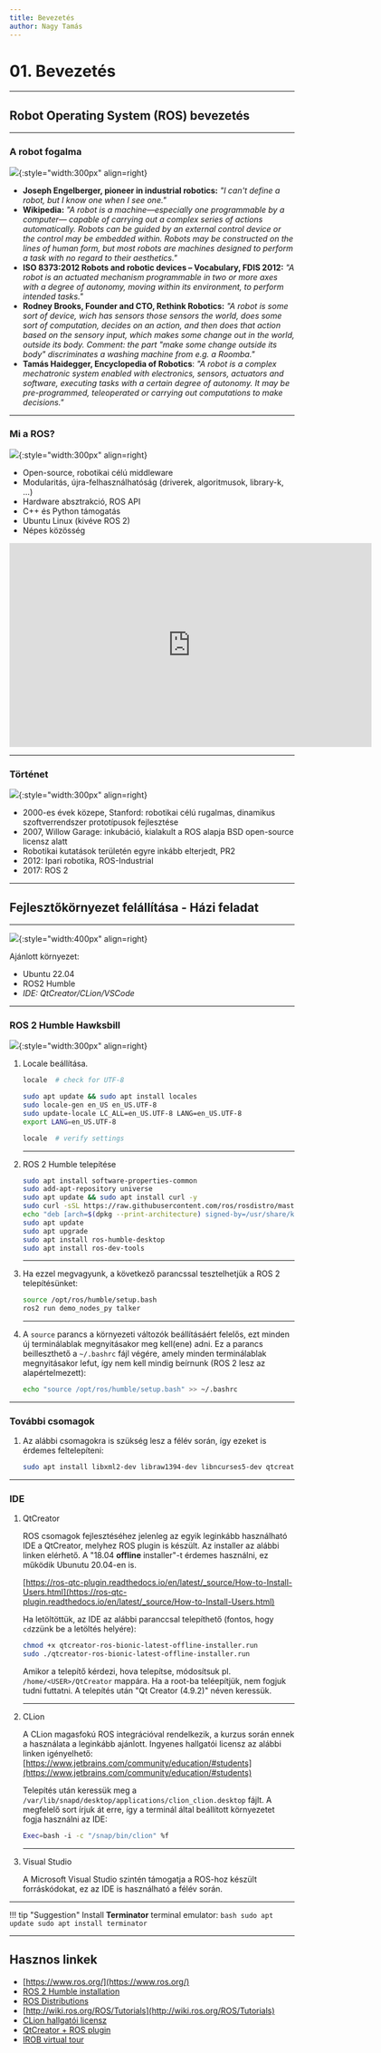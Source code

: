 ```yaml
---
title: Bevezetés
author: Nagy Tamás
---
```


# 01. Bevezetés

---

## Robot Operating System (ROS) bevezetés

---

### A robot fogalma

![](img/what_is_a_robot_1.png){:style="width:300px" align=right}

- **Joseph Engelberger, pioneer in industrial robotics:** *"I can't define a robot, but I know one when I see one."*
- **Wikipedia:** *"A robot is a machine—especially one programmable by a computer— capable of carrying out a complex series of actions automatically. Robots can be guided by an external control device or the control may be embedded within. Robots may be constructed on the lines of human form, but most robots are machines designed to perform a task with no regard to their aesthetics."*
- **ISO 8373:2012 Robots and robotic devices – Vocabulary, FDIS 2012:** *"A robot is an actuated mechanism programmable in two or more axes with a degree of autonomy, moving within its environment, to perform intended tasks."*
- **Rodney Brooks, Founder and CTO, Rethink Robotics:** *"A robot is some sort of device, wich has sensors those sensors the world, does some sort of computation, decides on an action, and then does that action based on the sensory input, which makes some change out in the world, outside its body. Comment: the part "make some change outside its body" discriminates a washing machine from e.g. a Roomba."*
- **Tamás Haidegger, Encyclopedia of Robotics**: *"A robot is a complex mechatronic system enabled with electronics, sensors, actuators and software, executing tasks with a certain degree of autonomy. It may be pre-programmed, teleoperated or carrying out computations to make decisions."*

---

### Mi a ROS?

![](https://moveit.ros.org/assets/images/logo/ROS_logo.png){:style="width:300px" align=right}

- Open-source, robotikai célú middleware
- Modularitás, újra-felhasználhatóság (driverek, algoritmusok, library-k, ...)
- Hardware absztrakció, ROS API
- C++ és Python támogatás
- Ubuntu Linux (kivéve ROS 2)
- Népes közösség

<iframe title="vimeo-player" src="https://player.vimeo.com/video/639236696?h=740f412ce5" width="640" height="360" frameborder="0"    allowfullscreen></iframe>


---


### Történet

![](https://www.freshconsulting.com/wp-content/uploads/2022/06/path-planning-1024x693.jpg){:style="width:300px" align=right}

- 2000-es évek közepe, Stanford: robotikai célú rugalmas, dinamikus szoftverrendszer prototípusok fejlesztése
- 2007, Willow Garage: inkubáció, kialakult a ROS alapja BSD open-source licensz alatt
- Robotikai kutatások területén egyre inkább elterjedt, PR2
- 2012: Ipari robotika, ROS-Industrial
- 2017: ROS 2



---

## Fejlesztőkörnyezet felállítása - Házi feladat

---

![](https://brandslogos.com/wp-content/uploads/thumbs/ubuntu-logo-vector.svg){:style="width:400px" align=right}

Ajánlott környezet:
    
- Ubuntu 22.04
- ROS2 Humble
- *IDE: QtCreator/CLion/VSCode*



---


### ROS 2 Humble Hawksbill

![](https://www.therobotreport.com/wp-content/uploads/2022/05/ros-humble-hawksbill-featured.jpg){:style="width:300px" align=right}


1. Locale beállítása.

    ```bash
    locale  # check for UTF-8
    
    sudo apt update && sudo apt install locales
    sudo locale-gen en_US en_US.UTF-8
    sudo update-locale LC_ALL=en_US.UTF-8 LANG=en_US.UTF-8
    export LANG=en_US.UTF-8
    
    locale  # verify settings
    ```
   
    ---

2. ROS 2 Humble telepítése


    ```bash
    sudo apt install software-properties-common
    sudo add-apt-repository universe
    sudo apt update && sudo apt install curl -y
    sudo curl -sSL https://raw.githubusercontent.com/ros/rosdistro/master/ros.key -o /usr/share/keyrings/ros-archive-keyring.gpg
    echo "deb [arch=$(dpkg --print-architecture) signed-by=/usr/share/keyrings/ros-archive-keyring.gpg] http://packages.ros.org/ros2/ubuntu $(. /etc/os-release && echo $UBUNTU_CODENAME) main" | sudo tee /etc/apt/sources.list.d/ros2.list > /dev/null
    sudo apt update
    sudo apt upgrade
    sudo apt install ros-humble-desktop
    sudo apt install ros-dev-tools
    ```

    ---

3. Ha ezzel megvagyunk, a következő parancssal tesztelhetjük a ROS 2 telepítésünket:


    ```bash
    source /opt/ros/humble/setup.bash
    ros2 run demo_nodes_py talker
    ```

    ---
    
4. A `source` parancs a környezeti változók beállításáért felelős, ezt minden új terminálablak megnyitásakor meg kell(ene) adni. Ez a parancs beilleszthető a `~/.bashrc` fájl végére, amely minden terminálablak megnyitásakor lefut, így nem kell mindig beírnunk (ROS 2 lesz az alapértelmezett):


    ```bash
    echo "source /opt/ros/humble/setup.bash" >> ~/.bashrc
    ```
    
---

### További csomagok


1. Az alábbi csomagokra is szükség lesz a félév során, így ezeket is érdemes feltelepíteni:


    ```bash
    sudo apt install libxml2-dev libraw1394-dev libncurses5-dev qtcreator swig sox espeak cmake-curses-gui cmake-qt-gui git subversion gfortran libcppunit-dev libqt5xmlpatterns5-dev python3-catkin-tools python3-osrf-pycommon libasound2-dev libgl1-mesa-dev xorg-dev python3-vcstool python3-colcon-common-extensions python3-pykdl libxml2-dev libraw1394-dev libncurses5-dev qtcreator swig sox espeak cmake-curses-gui cmake-qt-gui git subversion gfortran libcppunit-dev libqt5xmlpatterns5-dev libbluetooth-dev ros-humble-joint-state-publisher* ros-humble-xacro gfortran-9
    ```

---


### IDE


1. QtCreator

    ROS csomagok fejlesztéséhez jelenleg az egyik leginkább használható IDE a QtCreator, melyhez ROS plugin is készült. Az installer az alábbi linken elérhető. A "18.04 **offline** installer"-t érdemes használni, ez működik Ubunutu 20.04-en is.

    [https://ros-qtc-plugin.readthedocs.io/en/latest/_source/How-to-Install-Users.html](https://ros-qtc-plugin.readthedocs.io/en/latest/_source/How-to-Install-Users.html)

    Ha letöltöttük, az IDE az alábbi paranccsal telepíthető (fontos, hogy `cd`zzünk be a letöltés helyére):


    ```bash
    chmod +x qtcreator-ros-bionic-latest-offline-installer.run
    sudo ./qtcreator-ros-bionic-latest-offline-installer.run
    ```

    Amikor a telepítő kérdezi, hova telepítse, módosítsuk pl. `/home/<USER>/QtCreator` mappára. Ha a root-ba teléepítjük, nem fogjuk tudni futtatni. A telepítés után "Qt Creator (4.9.2)" néven keressük.
   
    ---

2. CLion

    A CLion magasfokú ROS integrációval rendelkezik, a kurzus során ennek a használata a leginkább ajánlott. Ingyenes hallgatói licensz az alábbi linken igényelhető: [https://www.jetbrains.com/community/education/#students](https://www.jetbrains.com/community/education/#students)

    Telepítés után keressük meg a `/var/lib/snapd/desktop/applications/clion_clion.desktop` fájlt. A megfelelő sort írjuk át erre, így a terminál által beállított környezetet fogja használni az IDE:

    ```bash
    Exec=bash -i -c "/snap/bin/clion" %f
    ```

    ---

3. Visual Studio
    
    A Microsoft Visual Studio szintén támogatja a ROS-hoz készült forráskódokat, ez az IDE is használható a félév során.
    
    
---

!!! tip "Suggestion"
    Install **Terminator** terminal emulator:
    ```bash
    sudo apt update
    sudo apt install terminator
    ```


---

## Hasznos linkek

- [https://www.ros.org/](https://www.ros.org/)
- [ROS 2 Humble installation](https://docs.ros.org/en/humble/Installation.html)
- [ROS Distributions](http://wiki.ros.org/Distributions)
- [http://wiki.ros.org/ROS/Tutorials](http://wiki.ros.org/ROS/Tutorials)
- [CLion hallgatói licensz](https://www.jetbrains.com/community/education/#students)
- [QtCreator + ROS plugin](https://ros-qtc-plugin.readthedocs.io/en/latest/_source/How-to-Install-Users.html)
- [IROB virtual tour](https://www.youtube.com/watch?v=8XmKGWBV5Nw)





















